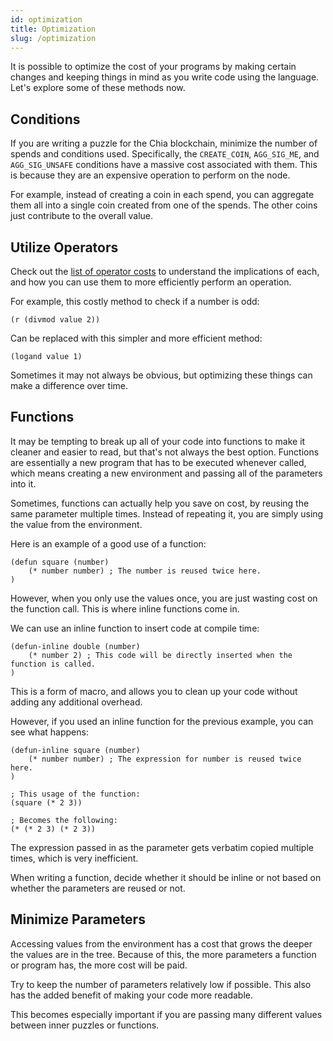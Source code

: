 ```yaml
---
id: optimization
title: Optimization
slug: /optimization
---
```


It is possible to optimize the cost of your programs by making certain changes and keeping things in mind as you write code using the language. Let's explore some of these methods now.

## Conditions

If you are writing a puzzle for the Chia blockchain, minimize the number of spends and conditions used. Specifically, the `CREATE_COIN`, `AGG_SIG_ME`, and `AGG_SIG_UNSAFE` conditions have a massive cost associated with them. This is because they are an expensive operation to perform on the node.

For example, instead of creating a coin in each spend, you can aggregate them all into a single coin created from one of the spends. The other coins just contribute to the overall value.

## Utilize Operators

Check out the [list of operator costs](/costs) to understand the implications of each, and how you can use them to more efficiently perform an operation.

For example, this costly method to check if a number is odd:

```chialisp
(r (divmod value 2))
```

Can be replaced with this simpler and more efficient method:

```chialisp
(logand value 1)
```

Sometimes it may not always be obvious, but optimizing these things can make a difference over time.

## Functions

It may be tempting to break up all of your code into functions to make it cleaner and easier to read, but that's not always the best option. Functions are essentially a new program that has to be executed whenever called, which means creating a new environment and passing all of the parameters into it.

Sometimes, functions can actually help you save on cost, by reusing the same parameter multiple times. Instead of repeating it, you are simply using the value from the environment.

Here is an example of a good use of a function:

```chialisp
(defun square (number)
    (* number number) ; The number is reused twice here.
)
```

However, when you only use the values once, you are just wasting cost on the function call. This is where inline functions come in.

We can use an inline function to insert code at compile time:

```chialisp
(defun-inline double (number)
    (* number 2) ; This code will be directly inserted when the function is called.
)
```

This is a form of macro, and allows you to clean up your code without adding any additional overhead.

However, if you used an inline function for the previous example, you can see what happens:

```chialisp
(defun-inline square (number)
    (* number number) ; The expression for number is reused twice here.
)

; This usage of the function:
(square (* 2 3))

; Becomes the following:
(* (* 2 3) (* 2 3))
```

The expression passed in as the parameter gets verbatim copied multiple times, which is very inefficient.

When writing a function, decide whether it should be inline or not based on whether the parameters are reused or not.

## Minimize Parameters

Accessing values from the environment has a cost that grows the deeper the values are in the tree. Because of this, the more parameters a function or program has, the more cost will be paid.

Try to keep the number of parameters relatively low if possible. This also has the added benefit of making your code more readable.

This becomes especially important if you are passing many different values between inner puzzles or functions.
